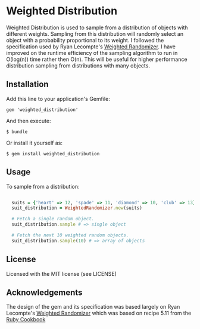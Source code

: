# Weighted Distribution

Weighted Distribution is used to sample from a distribution of objects with different
weights. Sampling from this distribution will randomly select an object with a
probability proportional to its weight. I followed the specification used by Ryan Lecompte's
[Weighted Randomizer](https://github.com/ryanlecompte/weighted_randomizer). I have improved on the
runtime efficiency of the sampling algorithm to run in O(log(n)) time rather then O(n). This will
be useful for higher performance distribution sampling from distributions with many objects.

## Installation

Add this line to your application's Gemfile:

    gem 'weighted_distribution'

And then execute:

    $ bundle

Or install it yourself as:

    $ gem install weighted_distribution

## Usage

To sample from a distribution:

```ruby

  suits = {'heart' => 12, 'spade' => 11, 'diamond' => 10, 'club' => 13}
  suit_distribution = WeightedRandomizer.new(suits)

  # Fetch a single random object.
  suit_distribution.sample # => single object

  # Fetch the next 10 weighted random objects.
  suit_distribution.sample(10) # => array of objects
```

## License

Licensed with the MIT license (see LICENSE)

## Acknowledgements

The design of the gem and its specification was based largely on
Ryan Lecompte's [Weighted Randomizer](https://github.com/ryanlecompte/weighted_randomizer)
which was based on recipe 5.11 from the
[Ruby Cookbook](http://shop.oreilly.com/product/9780596523695.do)
